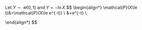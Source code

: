 
Let $Y\sim \mathcal{U}(0,1)$ and $Y=-\ln X$
$$
\begin{align*}
\mathcal{P}(X\le t)&=\mathcal{P}(X\le e^{-t}) \\
&=e^{-t} \\

\end{align*}
$$